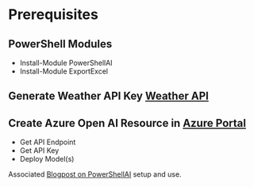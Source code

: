 # Prerequisites
   ## PowerShell Modules
   - Install-Module PowerShellAI
   - Install-Module ExportExcel
   ## Generate Weather API Key [Weather API](https://openweathermap.org/api)
   ## Create Azure Open AI Resource in [Azure Portal](https://portal.azure.com/#view/Microsoft_Azure_Marketplace/GalleryItemDetailsBladeNopdl/id/Microsoft.CognitiveServicesOpenAI/selectionMode~/false/resourceGroupId//resourceGroupLocation//dontDiscardJourney~/false/selectedMenuId/home/launchingContext~/%7B%22galleryItemId%22%3A%22Microsoft.CognitiveServicesOpenAI%22)
   - Get API Endpoint
   - Get API Key
   - Deploy Model(s)

Associated [Blogpost on PowerShellAI](https://blog.darrenjrobinson.com/generative-ai-chatgpt-with-powershell/) setup and use.
